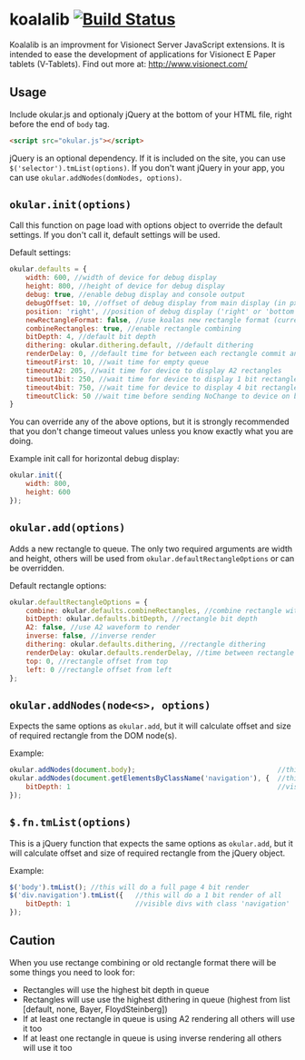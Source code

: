 koalalib [![Build Status](https://travis-ci.org/visionect/koalalib.png?branch=master)](https://travis-ci.org/visionect/koalalib)
=========================================================================================================================================

Koalalib is an improvment for Visionect Server JavaScript extensions. It is intended to ease the development of applications for Visionect E Paper tablets (V-Tablets). Find out more at: http://www.visionect.com/

Usage
-----
Include okular.js and optionaly jQuery at the bottom of your HTML file, right before the end of `body` tag.

```html
<script src="okular.js"></script>
```

jQuery is an optional dependency. If it is included on the site, you can use `$('selector').tmList(options)`. If you don't want jQuery in your app, you can use `okular.addNodes(domNodes, options)`.

`okular.init(options)`
----------------------
Call this function on page load with options object to override the default settings. If you don't call it, default settings will be used.

Default settings:

```javascript
okular.defaults = {
    width: 600, //width of device for debug display
    height: 800, //height of device for debug display
    debug: true, //enable debug display and console output
    debugOffset: 10, //offset of debug display from main display (in px)
    position: 'right', //position of debug display ('right' or 'bottom')
    newRectangleFormat: false, //use koalas new rectangle format (currently not supported by device firmware)
    combineRectangles: true, //enable rectangle combining
    bitDepth: 4, //default bit depth
    dithering: okular.dithering.default, //default dithering
    renderDelay: 0, //default time for between each rectangle commit and actual rendering to device
    timeoutFirst: 10, //wait time for empty queue
    timeoutA2: 205, //wait time for device to display A2 rectangles
    timeout1bit: 250, //wait time for device to display 1 bit rectangles
    timeout4bit: 750, //wait time for device to display 4 bit rectangles
    timeoutClick: 50 //wait time before sending NoChange to device on body click if there are no rectangles in queue
}
```

You can override any of the above options, but it is strongly recommended that you don't change timeout values unless you know exactly what you are doing.

Example init call for horizontal debug display:

```javascript
okular.init({
    width: 800,
    height: 600
});
```

`okular.add(options)`
---------------------
Adds a new rectangle to queue. The only two required arguments are width and height, others will be used from `okular.defaultRectangleOptions` or can be overridden.

Default rectangle options:

```javascript
okular.defaultRectangleOptions = {
    combine: okular.defaults.combineRectangles, //combine rectangle with others
    bitDepth: okular.defaults.bitDepth, //rectangle bit depth
    A2: false, //use A2 waveform to render
    inverse: false, //inverse render
    dithering: okular.defaults.dithering, //rectangle dithering
    renderDelay: okular.defaults.renderDelay, //time between rectangle commit and actual rendering to device
    top: 0, //rectangle offset from top
    left: 0 //rectangle offset from left
};
```

`okular.addNodes(node<s>, options)`
----------------------
Expects the same options as `okular.add`, but it will calculate offset and size of required rectangle from the DOM node(s).

Example:

```javascript
okular.addNodes(document.body);                                   //this will do a full page 4 bit render
okular.addNodes(document.getElementsByClassName('navigation'), {  //this will do a 1 bit render of all
    bitDepth: 1                                                   //visible elements with class 'navigation'
});
```

`$.fn.tmList(options)`
----------------------
This is a jQuery function that expects the same options as `okular.add`, but it will calculate offset and size of required rectangle from the jQuery object.

Example:

```javascript
$('body').tmList(); //this will do a full page 4 bit render
$('div.navigation').tmList({   //this will do a 1 bit render of all
    bitDepth: 1                //visible divs with class 'navigation'
});
```

Caution
-------

When you use rectange combining or old rectangle format there will be some things you need to look for:
* Rectangles will use the highest bit depth in queue
* Rectangles will use use the highest dithering in queue (highest from list [default, none, Bayer, FloydSteinberg])
* If at least one rectangle in queue is using A2 rendering all others will use it too
* If at least one rectangle in queue is using inverse rendering all others will use it too
